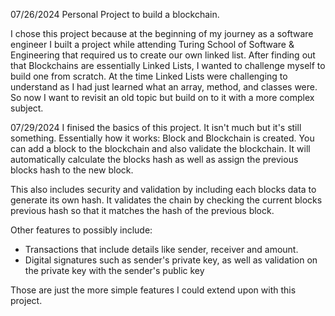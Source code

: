 07/26/2024
Personal Project to build a blockchain.

I chose this project because at the beginning of my journey as a software engineer I built a project while attending Turing School of Software & Engineering that required us to create our own linked list.
After finding out that Blockchains are essentially Linked Lists, I wanted to challenge myself to build one from scratch. At the time Linked Lists were challenging to understand as I had just learned what an array, method, and classes were.
So now I want to revisit an old topic but build on to it with a more complex subject.

07/29/2024
I finised the basics of this project. It isn't much but it's still something.
Essentially how it works: Block and Blockchain is created. You can add a block to the blockchain and also validate the blockchain. It will automatically calculate the blocks hash as well as assign the previous blocks hash to the new block.

This also includes security and validation by including each blocks data to generate its own hash. It validates the chain by checking the current blocks previous hash so that it matches the hash of the previous block.

Other features to possibly include:
- Transactions that include details like sender, receiver and amount.
- Digital signatures such as sender's private key, as well as validation on the private key with the sender's public key

Those are just the more simple features I could extend upon with this project.
